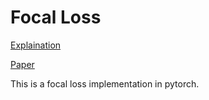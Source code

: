 # Focal Loss 

[Explaination](https://www.hawspiral.com/2019/01/12/Losses%20of%20Pytorch%20and%20Focal%20Loss/)

[Paper](https://arxiv.org/abs/1708.02002)

This is a focal loss implementation in pytorch.
